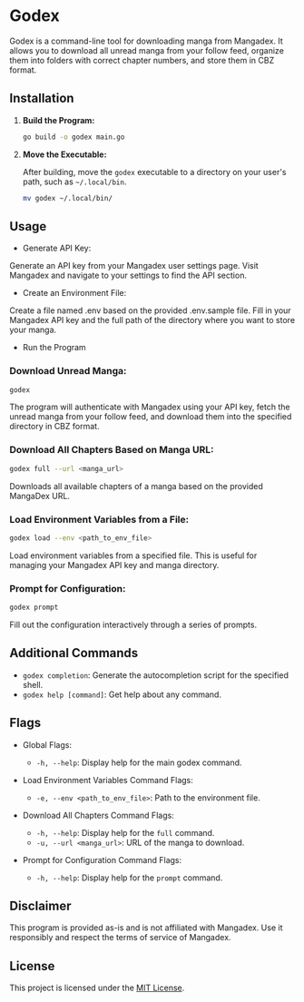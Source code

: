 # Godex

Godex is a command-line tool for downloading manga from Mangadex. It allows you to download all unread manga from your follow feed, organize them into folders with correct chapter numbers, and store them in CBZ format.

## Installation

1. **Build the Program:**

    ```bash
    go build -o godex main.go
    ```

2. **Move the Executable:**

    After building, move the `godex` executable to a directory on your user's path, such as `~/.local/bin`.

    ```bash
    mv godex ~/.local/bin/
    ```

## Usage

-   Generate API Key:

Generate an API key from your Mangadex user settings page. Visit Mangadex and navigate to your settings to find the API section.

-   Create an Environment File:

Create a file named .env based on the provided .env.sample file. Fill in your Mangadex API key and the full path of the directory where you want to store your manga.

-   Run the Program

### Download Unread Manga:

```bash
godex
```

The program will authenticate with Mangadex using your API key, fetch the unread manga from your follow feed, and download them into the specified directory in CBZ format.

### Download All Chapters Based on Manga URL:

```bash
godex full --url <manga_url>
```

Downloads all available chapters of a manga based on the provided MangaDex URL.

### Load Environment Variables from a File:

```bash
godex load --env <path_to_env_file>
```

Load environment variables from a specified file. This is useful for managing your Mangadex API key and manga directory.

### Prompt for Configuration:

```bash
godex prompt
```

Fill out the configuration interactively through a series of prompts.

## Additional Commands

- `godex completion`: Generate the autocompletion script for the specified shell.
- `godex help [command]`: Get help about any command.

## Flags

- Global Flags:
  - `-h, --help`: Display help for the main godex command.

- Load Environment Variables Command Flags:
  - `-e, --env <path_to_env_file>`: Path to the environment file.

- Download All Chapters Command Flags:
  - `-h, --help`: Display help for the `full` command.
  - `-u, --url <manga_url>`: URL of the manga to download.

- Prompt for Configuration Command Flags:
  - `-h, --help`: Display help for the `prompt` command.

## Disclaimer

This program is provided as-is and is not affiliated with Mangadex. Use it responsibly and respect the terms of service of Mangadex.

## License

This project is licensed under the [MIT License](LICENSE).
